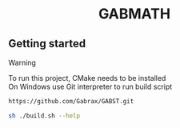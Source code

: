 <div align="center">

# GABMATH

</div>

## Getting started
> [!WARNING]
> To run this project, CMake needs to be installed <br>
> On Windows use Git interpreter to run build script<br>

```bash
https://github.com/Gabrax/GABST.git
```

```bash
sh ./build.sh --help
```
